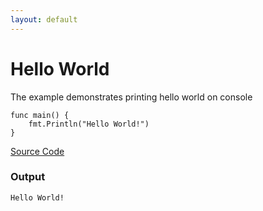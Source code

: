 ```yaml
---
layout: default
---
```


# Hello World

The example demonstrates printing hello world on console

```
func main() {
	fmt.Println("Hello World!")
}
```

[Source Code](https://github.com/sagar-jadhav/go-examples/blob/master/src/hello-world.go)

### Output

```
Hello World!
```
